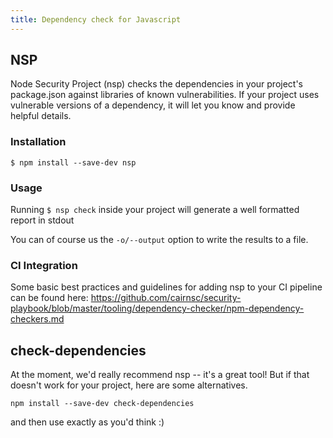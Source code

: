 ```yaml
---
title: Dependency check for Javascript
---
```


## NSP

Node Security Project (nsp) checks the dependencies in your project's package.json against libraries of known vulnerabilities. If your project uses vulnerable versions of a dependency, it will let you know and provide helpful details.

### Installation

`$ npm install --save-dev nsp`

### Usage

Running `$ nsp check` inside your project will generate a well formatted report in stdout

You can of course us the `-o/--output` option to write the results to a file.

### CI Integration

Some basic best practices and guidelines for adding nsp to your CI pipeline can be found here:
<https://github.com/cairnsc/security-playbook/blob/master/tooling/dependency-checker/npm-dependency-checkers.md>

## check-dependencies

At the moment, we'd really recommend nsp -- it's a great tool! But if that doesn't work for your project, here are some alternatives.

    npm install --save-dev check-dependencies

and then use exactly as you'd think :)
